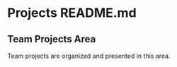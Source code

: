 # Projects README.md

## Team Projects Area

Team projects are organized and presented in this area.
